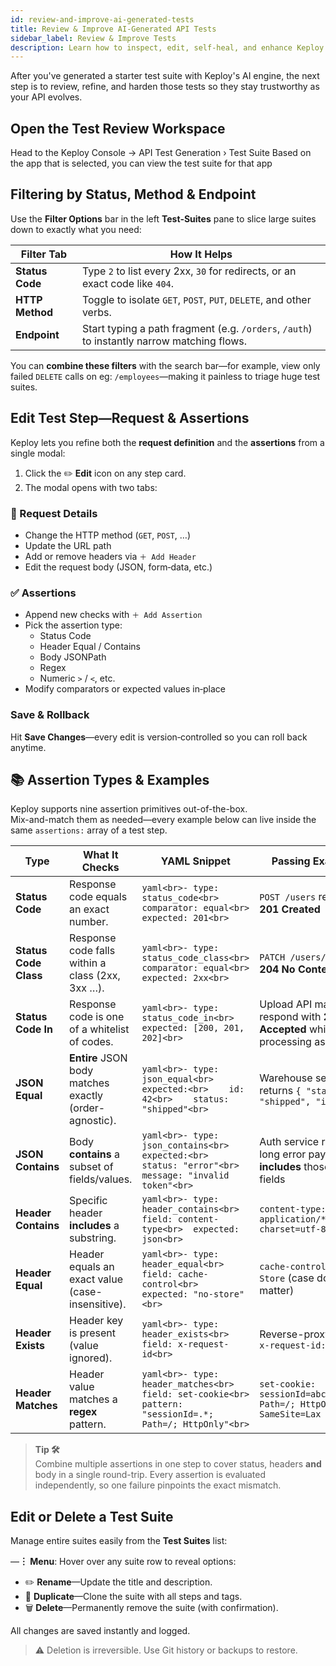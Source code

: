 ```yaml
---
id: review-and-improve-ai-generated-tests
title: Review & Improve AI-Generated API Tests
sidebar_label: Review & Improve Tests
description: Learn how to inspect, edit, self-heal, and enhance Keploy's AI-generated API test suites for maximum coverage and reliability.
---
```


After you've generated a starter test suite with Keploy's AI engine, the next step is to review, refine, and harden those tests so they stay trustworthy as your API evolves.

## Open the Test Review Workspace

Head to the Keploy Console → API Test Generation › Test Suite
Based on the app that is selected, you can view the test suite for that app

## Filtering by Status, Method & Endpoint

Use the **Filter Options** bar in the left **Test‑Suites** pane to slice large suites down to exactly what you need:

| **Filter Tab**  | **How It Helps**                                                                           |
| --------------- | ------------------------------------------------------------------------------------------ |
| **Status Code** | Type `2` to list every 2xx, `30` for redirects, or an exact code like `404`.               |
| **HTTP Method** | Toggle to isolate `GET`, `POST`, `PUT`, `DELETE`, and other verbs.                         |
| **Endpoint**    | Start typing a path fragment (e.g. `/orders`, `/auth`) to instantly narrow matching flows. |

You can **combine these filters** with the search bar—for example, view only failed `DELETE` calls on eg: `/employees`—making it painless to triage huge test suites.

## Edit Test Step—Request & Assertions

Keploy lets you refine both the **request definition** and the **assertions** from a single modal:

1. Click the ✏️ **Edit** icon on any step card.
2. The modal opens with two tabs:

### 📨 Request Details

- Change the HTTP method (`GET`, `POST`, …)
- Update the URL path
- Add or remove headers via `＋ Add Header`
- Edit the request body (JSON, form‑data, etc.)

### ✅ Assertions

- Append new checks with `＋ Add Assertion`
- Pick the assertion type:
  - Status Code
  - Header Equal / Contains
  - Body JSONPath
  - Regex
  - Numeric `>` / `<`, etc.
- Modify comparators or expected values in‑place

### Save & Rollback

Hit **Save Changes**—every edit is version‑controlled so you can roll back anytime.

## 📚 Assertion Types & Examples

Keploy supports nine assertion primitives out-of-the-box.  
Mix-and-match them as needed—every example below can live inside the same `assertions:` array of a test step.

| **Type**              | **What It Checks**                                     | **YAML Snippet**                                                                                           | **Passing Example**                                                          |
| --------------------- | ------------------------------------------------------ | ---------------------------------------------------------------------------------------------------------- | ---------------------------------------------------------------------------- |
| **Status Code**       | Response code equals an exact number.                  | `yaml<br>- type: status_code<br>  comparator: equal<br>  expected: 201<br>`                                | `POST /users` returns **201 Created**                                        |
| **Status Code Class** | Response code falls within a class (2xx, 3xx …).       | `yaml<br>- type: status_code_class<br>  comparator: equal<br>  expected: 2xx<br>`                          | `PATCH /users/42` → **204 No Content**                                       |
| **Status Code In**    | Response code is one of a whitelist of codes.          | `yaml<br>- type: status_code_in<br>  expected: [200, 201, 202]<br>`                                        | Upload API may respond with **202 Accepted** while processing async          |
| **JSON Equal**        | **Entire** JSON body matches exactly (order-agnostic). | `yaml<br>- type: json_equal<br>  expected:<br>    id: 42<br>    status: "shipped"<br>`                     | Warehouse service returns `{ "status": "shipped", "id": 42 }`                |
| **JSON Contains**     | Body **contains** a subset of fields/values.           | `yaml<br>- type: json_contains<br>  expected:<br>    status: "error"<br>    message: "invalid token"<br>`  | Auth service returns a long error payload that **includes** those two fields |
| **Header Contains**   | Specific header **includes** a substring.              | `yaml<br>- type: header_contains<br>  field: content-type<br>  expected: json<br>`                         | `content-type: application/**json**; charset=utf-8`                          |
| **Header Equal**      | Header equals an exact value (case-insensitive).       | `yaml<br>- type: header_equal<br>  field: cache-control<br>  expected: "no-store"<br>`                     | `cache-control: No-Store` (case doesn't matter)                              |
| **Header Exists**     | Header key is present (value ignored).                 | `yaml<br>- type: header_exists<br>  field: x-request-id<br>`                                               | Reverse-proxy injects `x-request-id: 4b087…`                                 |
| **Header Matches**    | Header value matches a **regex** pattern.              | `yaml<br>- type: header_matches<br>  field: set-cookie<br>  pattern: "sessionId=.*; Path=/; HttpOnly"<br>` | `set-cookie: sessionId=abc123; Path=/; HttpOnly; SameSite=Lax`               |

> **Tip 🛠️**  
> Combine multiple assertions in one step to cover status, headers **and** body in a single round-trip. Every assertion is evaluated independently, so one failure pinpoints the exact mismatch.

## Edit or Delete a Test Suite

Manage entire suites easily from the **Test Suites** list:

—**︙ Menu**: Hover over any suite row to reveal options:

- ✏️ **Rename**—Update the title and description.
- 📄 **Duplicate**—Clone the suite with all steps and tags.
- 🗑️ **Delete**—Permanently remove the suite (with confirmation).

All changes are saved instantly and logged.

> ⚠️ Deletion is irreversible. Use Git history or backups to restore.
